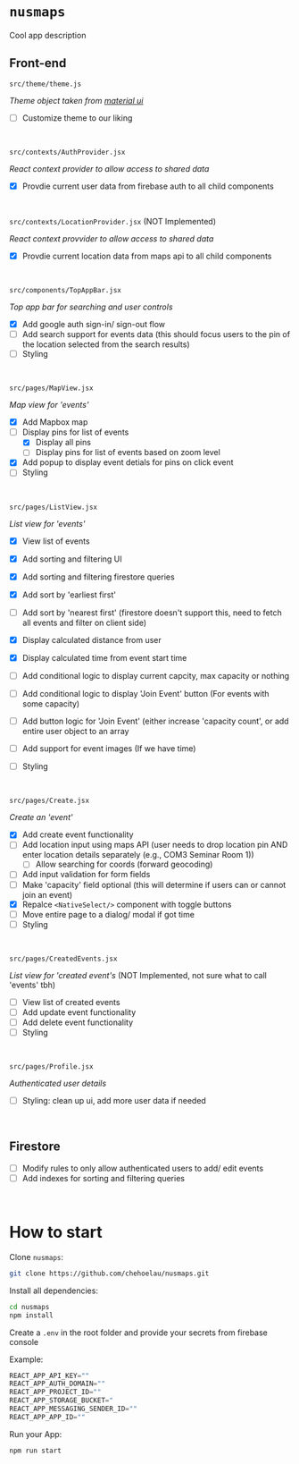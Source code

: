 # `nusmaps`
Cool app description

## Front-end

`src/theme/theme.js`

_Theme object taken from [material ui](https://mui.com/material-ui/customization/default-theme/#main-content)_
- [ ] Customize theme to our liking

<br/>

`src/contexts/AuthProvider.jsx`

_React context provider to allow access to shared data_
- [x] Provdie current user data from firebase auth to all child components 

<br/>

`src/contexts/LocationProvider.jsx` (NOT Implemented)

_React context provvider to allow access to shared data_ 
- [x] Provdie current location data from maps api to all child components 

<br/>

`src/components/TopAppBar.jsx` 

_Top app bar for searching and user controls_
- [x] Add google auth sign-in/ sign-out flow
- [ ] Add search support for events data (this should focus users to the pin of the location selected from the search results)
- [ ] Styling

<br/>

`src/pages/MapView.jsx` 

_Map view for 'events'_
- [x] Add Mapbox map
- [ ] Display pins for list of events 
  - [x] Display all pins
  - [ ] Display pins for list of events based on zoom level 
- [x] Add popup to display event detials for pins on click event 
- [ ] Styling

<br/>

`src/pages/ListView.jsx` 
 
 _List view for 'events'_
- [x] View list of events
- [x] Add sorting and filtering UI
- [x] Add sorting and filtering firestore queries
- [x] Add sort by 'earliest first'
- [ ] Add sort by 'nearest first' (firestore doesn't support this, need to fetch all events and filter on client side) 
- [x] Display calculated distance from user 
- [x] Display calculated time from event start time 
- [ ] Add conditional logic to display current capcity, max capacity or nothing
- [ ] Add conditional logic to display 'Join Event' button (For events with some capacity) 
- [ ] Add button logic for 'Join Event' (either increase 'capacity count', or add entire user object to an array 
- [ ] Add support for event images (If we have time) 
- [ ] Styling


<br/>

`src/pages/Create.jsx` 

_Create an 'event'_
- [x] Add create event functionality 
- [ ] Add location input using maps API (user needs to drop location pin AND enter location details separately (e.g., COM3 Seminar Room 1))
  - [ ] Allow searching for coords (forward geocoding) 
- [ ] Add input validation for form fields
- [ ] Make 'capacity' field optional (this will determine if users can or cannot join an event)
- [x] Repalce `<NativeSelect/>` component with toggle buttons 
- [ ] Move entire page to a dialog/ modal if got time 
- [ ] Styling

<br/>

`src/pages/CreatedEvents.jsx` 

_List view for 'created event's_ (NOT Implemented, not sure what to call 'events' tbh)
- [ ] View list of created events 
- [ ] Add update event functionality 
- [ ] Add delete event functionality 
- [ ] Styling

<br/>

`src/pages/Profile.jsx`

_Authenticated user details_
- [ ] Styling: clean up ui, add more user data if needed 

<br/>

## Firestore
- [ ] Modify rules to only allow authenticated users to add/ edit events 
- [ ] Add indexes for sorting and filtering queries   

<br/>

# How to start

Clone `nusmaps`:

```sh
git clone https://github.com/chehoelau/nusmaps.git
```

Install all dependencies:

```sh
cd nusmaps
npm install
```

Create a `.env` in the root folder and provide your secrets from firebase console 

Example:

```jsx
REACT_APP_API_KEY=""
REACT_APP_AUTH_DOMAIN=""
REACT_APP_PROJECT_ID=""
REACT_APP_STORAGE_BUCKET="
REACT_APP_MESSAGING_SENDER_ID=""
REACT_APP_APP_ID=""
```

Run your App:

```sh
npm run start
```

